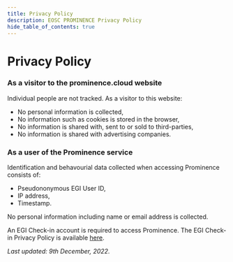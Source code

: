 ```yaml
---
title: Privacy Policy
description: EOSC PROMINENCE Privacy Policy
hide_table_of_contents: true
---
```


# Privacy Policy

### As a visitor to the prominence.cloud website
Individual people are not tracked. As a visitor to this website:

* No personal information is collected,
* No information such as cookies is stored in the browser,
* No information is shared with, sent to or sold to third-parties,
* No information is shared with advertising companies.

### As a user of the Prominence service

Identification and behavourial data collected when accessing Prominence consists of:

* Pseudononymous EGI User ID,
* IP address,
* Timestamp.

No personal information including name or email address is collected.

An EGI Check-in account is required to access Prominence. The EGI Check-in Privacy Policy is available [here](https://aai.egi.eu/proxy/module.php/themeegi/views.php?id=privacy).

*Last updated: 9th December, 2022.*
